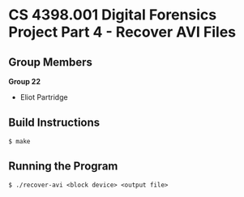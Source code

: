 # CS 4398.001 Digital Forensics Project Part 4 - Recover AVI Files

## Group Members

**Group 22**

- Eliot Partridge

## Build Instructions

```
$ make
```

## Running the Program

```
$ ./recover-avi <block device> <output file>
```
